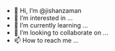 - 👋 Hi, I’m @jishanzaman
- 👀 I’m interested in ...
- 🌱 I’m currently learning ...
- 💞️ I’m looking to collaborate on ...
- 📫 How to reach me ...

<!---
jishanzaman/jishanzaman is a ✨ special ✨ repository because its `README.md` (this file) appears on your GitHub profile.
You can click the Preview link to take a look at your changes.
--->
